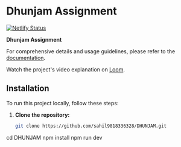 # Dhunjam Assignment

[![Netlify Status](https://api.netlify.com/api/v1/badges/NETLIFY_SITE_ID/status.svg)](https://app.netlify.com/sites/dhunjam-assignment/deploys)

**Dhunjam Assignment** 

For comprehensive details and usage guidelines, please refer to the [documentation](https://www.notion.so/DHUN-JAM-ASSIGNMENT-6f5e9cdfe2194fc280ea32b704d94ddc?pvs=4).

Watch the project's video explanation on [Loom](https://www.loom.com/share/39e59071d3654c34aba7363a8d476e93?sid=1fc5b491-318b-4673-8cce-74bad38b6698).

## Installation

To run this project locally, follow these steps:

1. **Clone the repository:**
   ```bash
   git clone https://github.com/sahil9818336328/DHUNJAM.git
cd DHUNJAM
npm install
npm run dev
